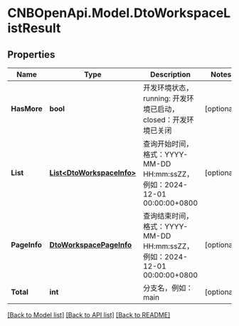 # CNBOpenApi.Model.DtoWorkspaceListResult

## Properties

Name | Type | Description | Notes
------------ | ------------- | ------------- | -------------
**HasMore** | **bool** | 开发环境状态，running: 开发环境已启动，closed：开发环境已关闭 | [optional] 
**List** | [**List&lt;DtoWorkspaceInfo&gt;**](DtoWorkspaceInfo.md) | 查询开始时间，格式：YYYY-MM-DD HH:mm:ssZZ，例如：2024-12-01 00:00:00+0800 | [optional] 
**PageInfo** | [**DtoWorkspacePageInfo**](DtoWorkspacePageInfo.md) | 查询结束时间，格式：YYYY-MM-DD HH:mm:ssZZ，例如：2024-12-01 00:00:00+0800 | [optional] 
**Total** | **int** | 分支名，例如：main | [optional] 

[[Back to Model list]](../../README.md#documentation-for-models) [[Back to API list]](../../README.md#documentation-for-api-endpoints) [[Back to README]](../../README.md)

